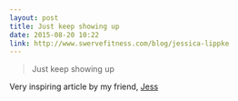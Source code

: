 ```yaml
---
layout: post
title: Just keep showing up
date: 2015-08-20 10:22
link: http://www.swervefitness.com/blog/jessica-lippke
---
```


> Just keep showing up

Very inspiring article by my friend, [Jess](jessicalippke "%fill:name%")
